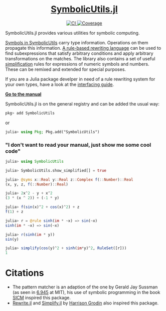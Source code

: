 <h1 align="center"><a href="https://juliasymbolics.github.io/SymbolicUtils.jl/">SymbolicUtils.jl</a></h1>

<p align="center">
  <a href="https://github.com/JuliaSymbolics/SymbolicUtils.jl/actions">
    <img src="https://github.com/JuliaSymbolics/SymbolicUtils.jl/workflows/CI/badge.svg"
         alt="CI">
  </a>
  </a>
  <a href="https://coveralls.io/github/JuliaSymbolics/SymbolicUtils.jl?branch=master">
    <img src="https://coveralls.io/repos/github/JuliaSymbolics/SymbolicUtils.jl/badge.svg?branch=master"
         alt="Coverage">
  </a>
</p>

SymbolicUtils.jl provides various utilities for symbolic computing.

[Symbols in SymbolicUtils](https://juliasymbolics.github.io/SymbolicUtils.jl/#creating_symbolic_expressions) carry type information. Operations on them propagate this information. [A rule-based rewriting language](https://juliasymbolics.github.io/SymbolicUtils.jl/#rule-based_rewriting) can be used to find subexpressions that satisfy arbitrary conditions and apply arbitrary transformations on the matches. The library also contains a set of useful [simplification](https://juliasymbolics.github.io/SymbolicUtils.jl/#simplification) rules for expressions of numeric symbols and numbers. These can be remixed and extended for special purposes.


If you are a Julia package develper in need of a rule rewriting system for your own types, have a look at the [interfacing guide](https://juliasymbolics.github.io/SymbolicUtils.jl/interface/).

[**Go to the manual**](https://juliasymbolics.github.io/SymbolicUtils.jl/)

SymbolicUtils.jl is on the general registry and can be added the usual way:
```julia
pkg> add SymbolicUtils
```
or
```julia
julia> using Pkg; Pkg.add("SymbolicUtils")
```

### "I don't want to read your manual, just show me some cool code"
```julia
julia> using SymbolicUtils

julia> SymbolicUtils.show_simplified[] = true

julia> @syms x::Real y::Real z::Complex f(::Number)::Real
(x, y, z, f(::Number)::Real)

julia> 2x^2 - y + x^2
(3 * (x ^ 2)) + (-1 * y)

julia> f(sin(x)^2 + cos(x)^2) + z
f(1) + z

julia> r = @rule sinh(im * ~x) => sin(~x)
sinh(im * ~x) => sin(~x)

julia> r(sinh(im * y))
sin(y)

julia> simplify(cos(y)^2 + sinh(im*y)^2, RuleSet([r]))
1
```

# Citations

- The pattern matcher is an adaption of the one by Gerald Jay Sussman (as seen in [6.945](https://groups.csail.mit.edu/mac/users/gjs/6.945/) at MIT), his use of symbolic programming in the book [SICM](https://groups.csail.mit.edu/mac/users/gjs/6946/sicm-html/book.html) inspired this package.
- [Rewrite.jl](https://github.com/HarrisonGrodin/Rewrite.jl) and [Simplify.jl](https://github.com/HarrisonGrodin/Simplify.jl) by [Harrison Grodin](https://github.com/HarrisonGrodin) also inspired this package.
